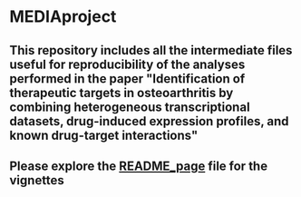 # MEDIAproject
## This repository includes all the intermediate files useful for reproducibility of the analyses performed in the paper "Identification of therapeutic targets in osteoarthritis by combining heterogeneous transcriptional datasets, drug-induced expression profiles, and known drug-target interactions"

## Please explore the [README_page](https://github.com/ceccarellilab/MEDIAproject/blob/gh-pages/README.md) file for the vignettes 
